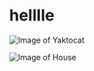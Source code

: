 # helllle

![Image of Yaktocat](https://octodex.github.com/images/yaktocat.png)

![Image of House](https://threebestrated.ca/images/GiffenMackFuneralHomeCremationCentre-Pickering-ON.jpeg)






